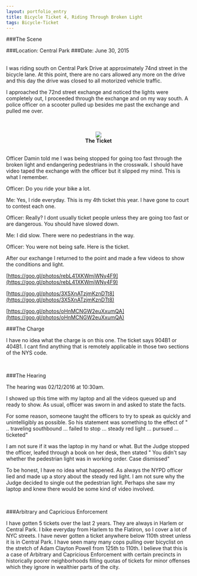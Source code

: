 ```yaml
---
layout: portfolio_entry
title: Bicycle Ticket 4, Riding Through Broken Light
tags: Bicycle-Ticket
---
```


###The Scene

###Location: Central Park
###Date: June 30, 2015

<br>
I was riding south on Central Park Drive at approximately 74nd street in the bicycle lane. At this point, there are no cars allowed any more on the drive and this day the drive was closed to all motorized vehicle traffic.
<br>

I approached the 72nd street exchange and noticed the lights were completely out, I proceeded through the exchange and on my way south. A police officer on a scooter pulled up besides me past the exchange and pulled me over.

<br>
<br>
<div style="text-align:center"><img src ="../../img/TicketCentralPark.png" /> <br> <b>The Ticket</b></div>
<br>

Officer Damin told me I was being stopped for going too fast through the broken light and endangering pedestrians in the crosswalk. I should have video taped the exchange with the officer but it slipped my mind. This is what I remember.
<br>

Officer: Do you ride your bike a lot.
<br>

Me: Yes, I ride everyday. This is my 4th ticket this year. I have gone to court to contest each one.
<br>

Officer: Really? I dont usually ticket people unless they are going too fast or are dangerous. You should have slowed down.
<br>

Me: I did slow. There were no pedestrians in the way.
<br>

Officer: You were not being safe. Here is the ticket.
<br>

After our exchange I returned to the point and made a few videos to show the conditions and light.
<br>

[https://goo.gl/photos/rebL41XKWmjWNy4F9](https://goo.gl/photos/rebL41XKWmjWNy4F9)
<br>

[https://goo.gl/photos/3X5XnATzjmKznDTt8](https://goo.gl/photos/3X5XnATzjmKznDTt8)
<br>

[https://goo.gl/photos/oHnMCNGW2euXxumQA](https://goo.gl/photos/oHnMCNGW2euXxumQA)
<br>



###The Charge
<br>

I have no idea what the charge is on this one. The ticket says 904B1 or 404B1. I cant find anything that is remotely applicable in those two sections of the NYS code.

<br>

###The Hearing
<br>

The hearing was 02/12/2016 at 10:30am.

I showed up this time with my laptop and all the videos queued up and ready to show. As usual, officer was sworn in and asked to state the facts. 

For some reason, someone taught the officers to try to speak as quickly and unintelligibly as possible. So his statement was something to the effect of " .. traveling southbound ... failed to stop ... steady red light ... pursued ... ticketed"

I am not sure if it was the laptop in my hand or what. But the Judge stopped the officer, leafed through a book on her desk, then stated " You didn't say whether the pedestrian light was in working order. Case dismissed"

To be honest, I have no idea what happened. As always the NYPD officer lied and made up a story about the steady red light. I am not sure why the Judge decided to single out the pedestrian light. Perhaps she saw my laptop and knew there would be some kind of video involved.


<br>


###Arbitrary and Capricious Enforcement
<br>

I have gotten 5 tickets over the last 2 years. They are always in Harlem or Central Park. I bike everyday from Harlem to the Flatiron, so I cover a lot of NYC streets. I have never gotten a ticket anywhere below 110th street unless it is in Central Park. I have seen many many cops pulling over bicyclist on the stretch of Adam Clayton Powell from 125th to 110th. I believe that this is a case of Arbitrary and Capricious Enforcement with certain precincts in historically poorer neighborhoods filling quotas of tickets for minor offenses which they ignore in wealthier parts of the city. 
